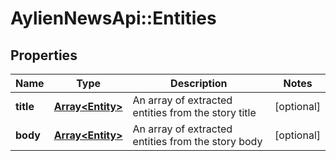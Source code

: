 # AylienNewsApi::Entities

## Properties
Name | Type | Description | Notes
------------ | ------------- | ------------- | -------------
**title** | [**Array&lt;Entity&gt;**](Entity.md) | An array of extracted entities from the story title | [optional] 
**body** | [**Array&lt;Entity&gt;**](Entity.md) | An array of extracted entities from the story body | [optional] 


